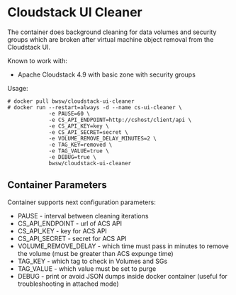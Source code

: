 # Cloudstack UI Cleaner

The container does background cleaning for data volumes and security groups which are broken after virtual machine object removal from the Cloudstack UI.

Known to work with:
 - Apache Cloudstack 4.9 with basic zone with security groups

Usage:

```
# docker pull bwsw/cloudstack-ui-cleaner
# docker run --restart=always -d --name cs-ui-cleaner \
             -e PAUSE=60 \
             -e CS_API_ENDPOINT=http://cshost/client/api \
             -e CS_API_KEY=key \
             -e CS_API_SECRET=secret \
             -e VOLUME_REMOVE_DELAY_MINUTES=2 \
             -e TAG_KEY=removed \
             -e TAG_VALUE=true \
             -e DEBUG=true \
             bwsw/cloudstack-ui-cleaner
```

## Container Parameters

Container supports next configuration parameters:

- PAUSE - interval between cleaning iterations
- CS_API_ENDPOINT - url of ACS API
- CS_API_KEY - key for ACS API
- CS_API_SECRET - secret for ACS API
- VOLUME_REMOVE_DELAY - which time must pass in minutes to remove the volume (must be greater than ACS expunge time)
- TAG_KEY - which tag to check in Volumes and SGs
- TAG_VALUE - which value must be set to purge
- DEBUG - print or avoid JSON dumps inside docker container (useful for troubleshooting in attached mode)
